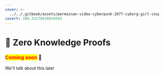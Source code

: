 ```yaml
---
cover: >-
  ../../.gitbook/assets/permainan-video-cyberpunk-2077-cyborg-girl-cosplay-kertas-dinding-2560x1920_27.jpg
coverY: 380.24179620034545
---
```


# 🤔 Zero Knowledge Proofs

### <mark style="color:red;">**Coming soon**</mark> 👻

We'll talk about this later

